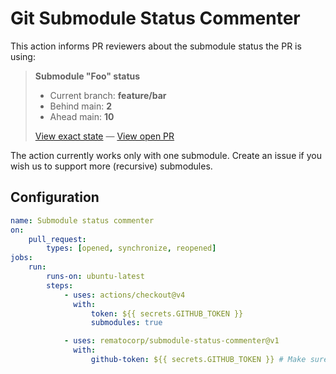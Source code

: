 # Git Submodule Status Commenter

This action informs PR reviewers about the submodule status the PR is using:

> **Submodule "Foo" status**
>
> -   Current branch: **feature/bar**
> -   Behind main: **2**
> -   Ahead main: **10**
>
> [View exact state]() — [View open PR]()

The action currently works only with one submodule. Create an issue if you wish us to support more (recursive) submodules.

## Configuration

```yaml
name: Submodule status commenter
on:
    pull_request:
        types: [opened, synchronize, reopened]
jobs:
    run:
        runs-on: ubuntu-latest
        steps:
            - uses: actions/checkout@v4
              with:
                  token: ${{ secrets.GITHUB_TOKEN }}
                  submodules: true

            - uses: rematocorp/submodule-status-commenter@v1
              with:
                  github-token: ${{ secrets.GITHUB_TOKEN }} # Make sure this token allows to checkout the submodule
```
